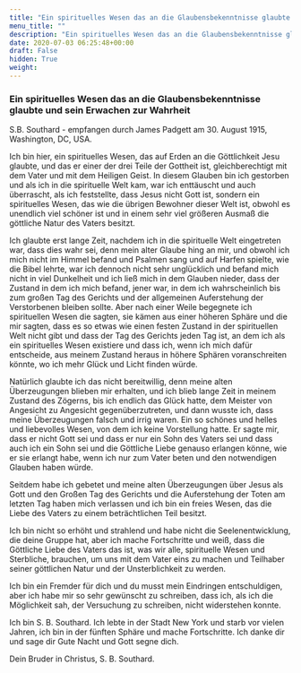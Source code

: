 ```yaml
---
title: "Ein spirituelles Wesen das an die Glaubensbekenntnisse glaubte und sein Erwachen zur Wahrheit"
menu_title: ""
description: "Ein spirituelles Wesen das an die Glaubensbekenntnisse glaubte und sein Erwachen zur Wahrheit"
date: 2020-07-03 06:25:48+00:00
draft: False
hidden: True
weight:
---
```

### Ein spirituelles Wesen das an die Glaubensbekenntnisse glaubte und sein Erwachen zur Wahrheit

S.B. Southard - empfangen durch James Padgett am 30. August 1915, Washington, DC, USA.

Ich bin hier, ein spirituelles Wesen, das auf Erden an die Göttlichkeit Jesu glaubte, und das er einer der drei Teile der Gottheit ist, gleichberechtigt mit dem Vater und mit dem Heiligen Geist. In diesem Glauben bin ich gestorben und als ich in die spirituelle Welt kam, war ich enttäuscht und auch überrascht, als ich feststellte, dass Jesus nicht Gott ist, sondern ein spirituelles Wesen, das wie die übrigen Bewohner dieser Welt ist, obwohl es unendlich viel schöner ist und in einem sehr viel größeren Ausmaß die göttliche Natur des Vaters besitzt.

Ich glaubte erst lange Zeit, nachdem ich in die spirituelle Welt eingetreten war, dass dies wahr sei, denn mein alter Glaube hing an mir, und obwohl ich mich nicht im Himmel befand und Psalmen sang und auf Harfen spielte, wie die Bibel lehrte, war ich dennoch nicht sehr unglücklich und befand mich nicht in viel Dunkelheit und ich ließ mich in dem Glauben nieder, dass der Zustand in dem ich mich befand, jener war, in dem ich wahrscheinlich bis zum großen Tag des Gerichts und der allgemeinen Auferstehung der Verstorbenen bleiben sollte. Aber nach einer Weile begegnete ich spirituellen Wesen die sagten, sie kämen aus einer höheren Sphäre und die mir sagten, dass es so etwas wie einen festen Zustand in der spirituellen Welt nicht gibt und dass der Tag des Gerichts jeden Tag ist, an dem ich als ein spirituelles Wesen existiere und dass ich, wenn ich mich dafür entscheide, aus meinem Zustand heraus in höhere Sphären voranschreiten könnte, wo ich mehr Glück und Licht finden würde.

Natürlich glaubte ich das nicht bereitwillig, denn meine alten Überzeugungen blieben mir erhalten, und ich blieb lange Zeit in meinem Zustand des Zögerns, bis ich endlich das Glück hatte, dem Meister von Angesicht zu Angesicht gegenüberzutreten, und dann wusste ich, dass meine Überzeugungen falsch und irrig waren. Ein so schönes und helles und liebevolles Wesen, von dem ich keine Vorstellung hatte. Er sagte mir, dass er nicht Gott sei und dass er nur ein Sohn des Vaters sei und dass auch ich ein Sohn sei und die Göttliche Liebe genauso erlangen könne, wie er sie erlangt habe, wenn ich nur zum Vater beten und den notwendigen Glauben haben würde.

Seitdem habe ich gebetet und meine alten Überzeugungen über Jesus als Gott und den Großen Tag des Gerichts und die Auferstehung der Toten am letzten Tag haben mich verlassen und ich bin ein freies Wesen, das die Liebe des Vaters zu einem beträchtlichen Teil besitzt.

Ich bin nicht so erhöht und strahlend und habe nicht die Seelenentwicklung, die deine Gruppe hat, aber ich mache Fortschritte und weiß, dass die Göttliche Liebe des Vaters das ist, was wir alle, spirituelle Wesen und Sterbliche, brauchen, um uns mit dem Vater eins zu machen und Teilhaber seiner göttlichen Natur und der Unsterblichkeit zu werden.

Ich bin ein Fremder für dich und du musst mein Eindringen entschuldigen, aber ich habe mir so sehr gewünscht zu schreiben, dass ich, als ich die Möglichkeit sah, der Versuchung zu schreiben, nicht widerstehen konnte.

Ich bin S. B. Southard. Ich lebte in der Stadt New York und starb vor vielen Jahren, ich bin in der fünften Sphäre und mache Fortschritte. Ich danke dir und sage dir Gute Nacht und Gott segne dich.

Dein Bruder in Christus, S. B. Southard.     
